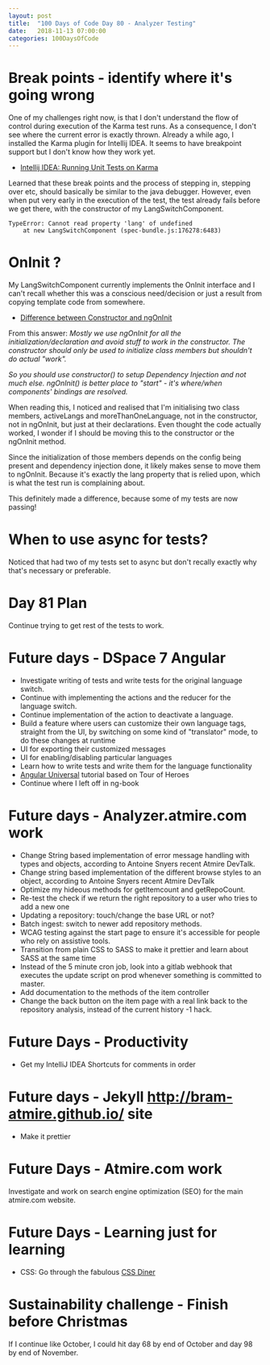 ```yaml
---
layout: post
title:  "100 Days of Code Day 80 - Analyzer Testing"
date:   2018-11-13 07:00:00
categories: 100DaysOfCode
---
```


# Break points - identify where it's going wrong

One of my challenges right now, is that I don't understand the flow of control during execution of the Karma test runs. As a consequence, I don't see where the current error is exactly thrown. Already a while ago, I installed the Karma plugin for Intellij IDEA. It seems to have breakpoint support but I don't know how they work yet.

* [Intellij IDEA: Running Unit Tests on Karma](https://www.jetbrains.com/help/idea/running-unit-tests-on-karma.html)

Learned that these break points and the process of stepping in, stepping over etc, should basically be similar to the java debugger.
However, even when put very early in the execution of the test, the test already fails before we get there, with the constructor of my LangSwitchComponent.

```
TypeError: Cannot read property 'lang' of undefined
    at new LangSwitchComponent (spec-bundle.js:176278:6483)
```

# OnInit ?

My LangSwitchComponent currently implements the OnInit interface and I can't recall whether this was a conscious need/decision or just a result from copying template code from somewhere.

* [Difference between Constructor and ngOnInit](https://stackoverflow.com/questions/35763730/difference-between-constructor-and-ngoninit)

From this answer:
_Mostly we use ngOnInit for all the initialization/declaration and avoid stuff to work in the constructor. The constructor should only be used to initialize class members but shouldn't do actual "work"._
 
_So you should use constructor() to setup Dependency Injection and not much else. ngOnInit() is better place to "start" - it's where/when components' bindings are resolved._

When reading this, I noticed and realised that I'm initialising two class members, activeLangs and moreThanOneLanguage, not in the constructor, not in ngOnInit, but just at their declarations. Even thought the code actually worked, I wonder if I should be moving this to the constructor or the ngOnInit method.

Since the initialization of those members depends on the config being present and dependency injection done, it likely makes sense to move them to ngOnInit. Because it's exactly the lang property that is relied upon, which is what the test run is complaining about.

This definitely made a difference, because some of my tests are now passing!

# When to use async for tests?

Noticed that had two of my tests set to async but don't recally exactly why that's necessary or preferable.

# Day 81 Plan

Continue trying to get rest of the tests to work.

# Future days - DSpace 7 Angular

* Investigate writing of tests and write tests for the original language switch.
* Continue with implementing the actions and the reducer for the language switch.
* Continue implementation of the action to deactivate a language.
* Build a feature where users can customize their own language tags, straight from the UI, by switching on some kind of "translator" mode, to do these changes at runtime
* UI for exporting their customized messages
* UI for enabling/disabling particular languages
* Learn how to write tests and write them for the language functionality
* [Angular Universal](https://angular.io/guide/universal) tutorial based on Tour of Heroes
* Continue where I left off in ng-book

# Future days - Analyzer.atmire.com work

* Change String based implementation of error message handling with types and objects, according to Antoine Snyers recent Atmire DevTalk.
* Change string based implementation of the different browse styles to an object, according to Antoine Snyers recent Atmire DevTalk
* Optimize my hideous methods for getItemcount and getRepoCount.
* Re-test the check if we return the right repository to a user who tries to add a new one
* Updating a repository: touch/change the base URL or not?
* Batch ingest: switch to newer add repository methods.
* WCAG testing against the start page to ensure it's accessible for people who rely on assistive tools.
* Transition from plain CSS to SASS to make it prettier and learn about SASS at the same time
* Instead of the 5 minute cron job, look into a gitlab webhook that executes the update script on prod whenever something is committed to master.
* Add documentation to the methods of the item controller
* Change the back button on the item page with a real link back to the repository analysis, instead of the current history -1 hack.

# Future Days - Productivity

* Get my IntelliJ IDEA Shortcuts for comments in order

# Future days - Jekyll http://bram-atmire.github.io/ site

* Make it prettier

# Future Days - Atmire.com work

Investigate and work on search engine optimization (SEO) for the main atmire.com website.

# Future Days - Learning just for learning

* CSS: Go through the fabulous [CSS Diner](https://flukeout.github.io/)

# Sustainability challenge - Finish before Christmas

If I continue like October, I could hit day 68 by end of October and day 98 by end of November.